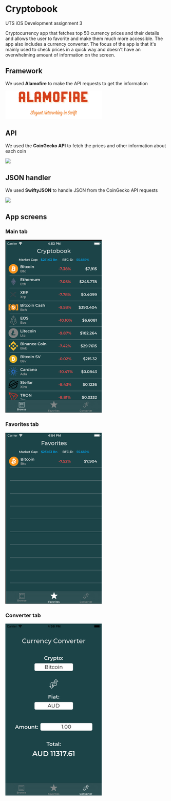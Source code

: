 # Cryptobook

UTS iOS Development assignment 3

Cryptocurrency app that fetches top 50 currency prices and their details and allows the user to favorite and make them much more accessible. The app also includes a currency converter. The focus of the app is that it's mainly used to check prices in a quick way and doesn't have an overwhelming amount of information on the screen.


## Framework
We used **Alamofire** to make the API requests to get the information

<img src="https://raw.githubusercontent.com/Alamofire/Alamofire/master/alamofire.png" width = 300/>


## API
We used the **CoinGecko API** to fetch the prices and other information about each coin

<img src="https://static.coingecko.com/s/coingecko-logo-914bb72fab0df2d908e6123221470802f1bfac637b0f90399a3341c753f6bc52.png" width = 300/>


## JSON handler
We used **SwiftyJSON** to handle JSON from the CoinGecko API requests

<img src="https://process.filestackapi.com/cache=expiry:max/resize=width:1050/csjphnXOSuqUbaTL0WA9" width = 300/>

## App screens
### Main tab
<img src="docs/mainScreen.png" width = 300/>

### Favorites tab
<img src="docs/favoriteTab.png" width = 300/>

### Converter tab
<img src="docs/converterTab.png" width = 300/>